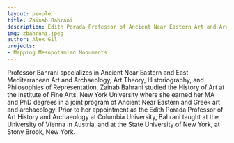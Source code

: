 ```yaml
---
layout: people
title: Zainab Bahrani	
description: Edith Porada Professor of Ancient Near Eastern Art and Archaeology
img: zbahrani.jpeg
author: Alex Gil
projects:
- Mapping Mesopotamian Monuments
---
```


Professor Bahrani specializes in Ancient Near Eastern and East Mediterranean Art and Archaeology, Art Theory, Historiography, and Philosophies of Representation. Zainab Bahrani studied the History of Art at the Institute of Fine Arts, New York University where she earned her MA and PhD degrees in a joint program of Ancient Near Eastern and Greek art and archaeology. Prior to her appointment as the Edith Porada Professor of Art History and Archaeology at Columbia University, Bahrani taught at the University of Vienna in Austria, and at the State University of New York, at Stony Brook, New York.

